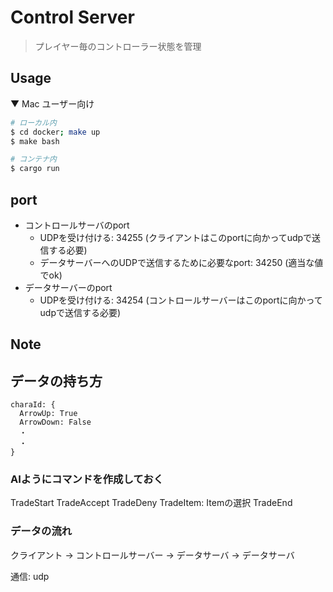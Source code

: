 # Control Server

> プレイヤー毎のコントローラー状態を管理

## Usage

▼ Mac ユーザー向け
```sh
# ローカル内
$ cd docker; make up
$ make bash

# コンテナ内
$ cargo run
```

## port

- コントロールサーバのport
  - UDPを受け付ける: 34255 (クライアントはこのportに向かってudpで送信する必要)
  - データサーバーへのUDPで送信するために必要なport: 34250 (適当な値でok)
- データサーバーのport
  - UDPを受け付ける: 34254 (コントロールサーバーはこのportに向かってudpで送信する必要)

## Note

## データの持ち方

```
charaId: {
  ArrowUp: True
  ArrowDown: False
  ・
  ・
}
```

### AIようにコマンドを作成しておく
TradeStart
TradeAccept
TradeDeny
TradeItem: Itemの選択
TradeEnd

### データの流れ

クライアント → コントロールサーバー → データサーバ → データサーバ

通信: udp
